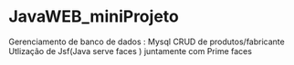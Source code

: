 # JavaWEB_miniProjeto
Gerenciamento de banco de dados : Mysql
CRUD de produtos/fabricante 
Utlização de Jsf(Java serve faces ) juntamente com Prime faces 
